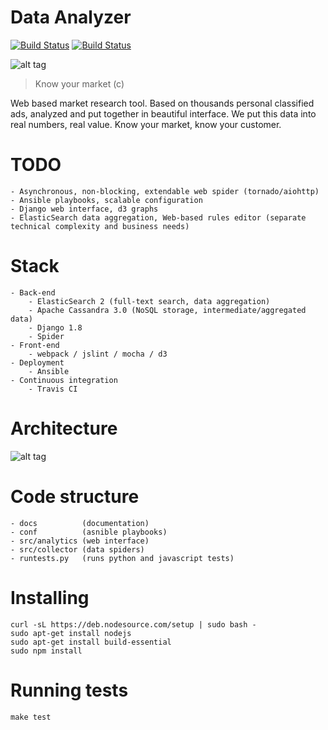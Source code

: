 # Data Analyzer

[![Build Status](https://travis-ci.org/7WebPages/data-adviser.svg?branch=master)](https://travis-ci.org/7WebPages/data-adviser)
[![Build Status](https://codecov.io/github/7WebPages/data-adviser/coverage.svg?branch=master)](https://codecov.io/github/7WebPages/data-adviser?branch=master)

![alt tag](https://raw.github.com/7WebPages/data-adviser/master/docs/data-everywhere.png)

> Know your market (c)

Web based market research tool. Based on thousands personal classified ads, analyzed and put together in beautiful 
interface. We put this data into real numbers, real value. Know your market, know your customer.

# TODO

    - Asynchronous, non-blocking, extendable web spider (tornado/aiohttp)
    - Ansible playbooks, scalable configuration
    - Django web interface, d3 graphs
    - ElasticSearch data aggregation, Web-based rules editor (separate technical complexity and business needs)
    
# Stack

    - Back-end
        - ElasticSearch 2 (full-text search, data aggregation)
        - Apache Cassandra 3.0 (NoSQL storage, intermediate/aggregated data)
        - Django 1.8
        - Spider
    - Front-end
        - webpack / jslint / mocha / d3
    - Deployment
        - Ansible
    - Continuous integration
        - Travis CI

# Architecture

![alt tag](https://raw.github.com/7WebPages/data-adviser/master/docs/data-adviser.png)

# Code structure

    - docs          (documentation)
    - conf          (asnible playbooks)
    - src/analytics (web interface)
    - src/collector (data spiders)
    - runtests.py   (runs python and javascript tests)
    
# Installing

    curl -sL https://deb.nodesource.com/setup | sudo bash -
    sudo apt-get install nodejs
    sudo apt-get install build-essential
    sudo npm install

# Running tests

    make test
